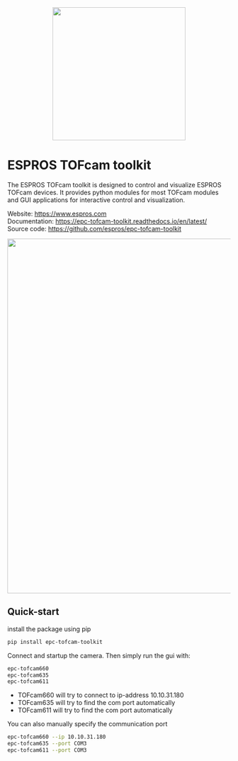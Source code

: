 <div align="center">
<img src="https://raw.githubusercontent.com/espros/epc-tofcam-toolkit/master/docs/source/images/epc-logo.png" width="300">
</div>

# ESPROS TOFcam toolkit
The ESPROS TOFcam toolkit is designed to control and visualize ESPROS TOFcam devices.
It provides python modules for most TOFcam modules and GUI applications for interactive control and visualization.

Website: https://www.espros.com  
Documentation: https://epc-tofcam-toolkit.readthedocs.io/en/latest/  
Source code: https://github.com/espros/epc-tofcam-toolkit


<img src="https://raw.githubusercontent.com/espros/epc-tofcam-toolkit/master/docs/source/images/gui660_pointcloud.png" width="800">

## Quick-start
install the package using pip
```bash
pip install epc-tofcam-toolkit
```

Connect and startup the camera. Then simply run the gui with: 
```bash 
epc-tofcam660
epc-tofcam635
epc-tofcam611
```
- TOFcam660 will try to connect to ip-address 10.10.31.180
- TOFcam635 will try to find the com port automatically
- TOFcam611 will try to find the com port automatically

You can also manually specify the communication port
```bash 
epc-tofcam660 --ip 10.10.31.180
epc-tofcam635 --port COM3
epc-tofcam611 --port COM3
```